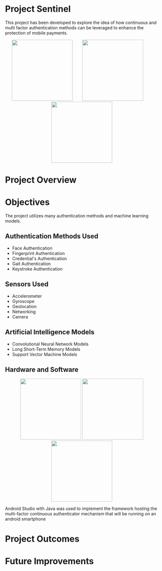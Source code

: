 # Project Sentinel

This project has been developed to explore the idea of how continuous and multi factor authentication methods can be leveraged to enhance the protection of mobile payments.
<p align="center">
  <img src="https://javeacomputerclub.com/wp-content/uploads/2022/12/Accepting-NFC-mobile-payments.jpg" width="200" height="200" />&nbsp;&nbsp;&nbsp;&nbsp;&nbsp;&nbsp;&nbsp;
  <img src="https://github.com/user-attachments/assets/249a87b8-0166-433c-8f88-75484a3a3f7d" width="200" height="200" />&nbsp;&nbsp;&nbsp;&nbsp;&nbsp;&nbsp;&nbsp;
  <img src="https://t4.ftcdn.net/jpg/03/98/18/19/360_F_398181949_BudYmmAeTPJwDz6HMxwf1PL3ZNIblohm.jpg" width="200" height="200" />  
</p>

# Project Overview 

# Objectives

The project utilizes many authentication methods and machine learning models.

## Authentication Methods Used
* Face Authentication
* Fingerprint Authentication
* Credential's Authentication
* Gait Authentication
* Keystroke Authentication

## Sensors Used
* Accelerometer
* Gyroscope
* Geolocation
* Networking
* Camera

## Artificial Intelligence Models
* Convolutional Neural Network Models
* Long Short-Term Memory Models
* Support Vector Machine Models

## Hardware and Software
<p align ="center">
  <img src="https://github.com/user-attachments/assets/cf3eb726-3d49-437b-8799-30b8db7051b8" width="200" height="200" />
  <img src="https://github.com/user-attachments/assets/f4d79a5a-be37-4707-95bf-46827a2c4843" width="200" height="200" />
  <img src="https://github.com/user-attachments/assets/87dbcd07-1c41-452e-bd0c-583aa5145316" width="200" height="200" />
</p>

Android Studio with Java was used to implement the framework hosting the multi-factor continuous authenticator mechanism that will be running on an android smartphone



# Project Outcomes

# Future Improvements 
